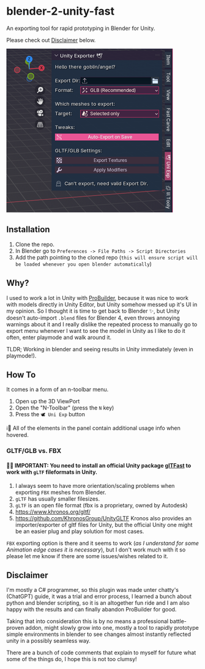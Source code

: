 # blender-2-unity-fast

An exporting tool for rapid prototyping in Blender for Unity.

Please check out [Disclaimer](##Disclaimer) below.

![./preview.png](./preview.png)

## Installation
1. Clone the repo.
2. In Blender go to `Preferences -> File Paths -> Script Directories`
2. Add the path pointing to the cloned repo (`this will ensure script will be loaded whenever you open blender automatically`)

## Why?
I used to work a lot in Unity with [ProBuilder](https://docs.unity3d.com/Packages/com.unity.probuilder@6.0/manual/index.html), because it was nice to work with models directly in Unity Editor, but Unity somehow messed up it's UI in my opinion. So I thought it is time to get back to Blender ✨, but Unity doesn't auto-import `.blend` files for Blender 4, even throws annoying warnings about it and I really dislike the repeated process to manually go to export menu whenever I want to see the model in Unity as I like to do it often, enter playmode and walk around it.

TLDR; Working in blender and seeing results in Unity immediately (even in playmode!).

## How To
It comes in a form of an n-toolbar menu.
1. Open up the 3D ViewPort
2. Open the "N-Toolbar" (press the `N` key)
3. Press the `🕊️ Uni Exp` button

ℹ️💬 All of the elements in the panel contain additional usage info when hovered.

### GLTF/GLB vs. FBX

#### 🍰🎯 IMPORTANT: You need to install an official Unity package [glTFast](https://docs.unity3d.com/Packages/com.unity.cloud.gltfast@6.0/manual/index.html) to work with `gLTF` fileformats in Unity.

1. I always seem to have more orientation/scaling problems when exporting `FBX` meshes from Blender.
2. `gLTF` has usually smaller filesizes.
3. `gLTF` is an open file format (fbx is a proprietary, owned by Autodesk)
4. https://www.khronos.org/gltf/
5. https://github.com/KhronosGroup/UnityGLTF Kronos also provides an importer/exporter of gltf files for Unity, but the official Unity one might be an easier plug and play solution for most cases.

`FBX` exporting option is there and it seems to work (*as I understand for some Animation edge cases it is necessary*), but I don't work much with it so please let me know if there are some issues/wishes related to it.

## Disclaimer
I'm mostly a C# programmer, so this plugin was made unter chatty's (ChatGPT) guide, it was a trial and error process, I learned a bunch about python and blender scripting, so it is an altogether fun ride and I am also happy with the results and can finally abandon ProBuilder for good.

Taking that into consideration this is by no means a professional battle-proven addon, might slowly grow into one, mostly a tool to rapidly prototype simple environments in blender to see changes almost instantly reflected unity in a possibly seamless way.

There are a bunch of code comments that explain to myself for future what some of the things do, I hope this is not too clumsy!